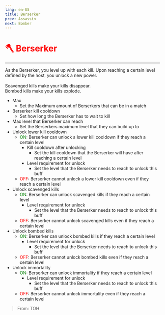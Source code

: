 ```yaml
---
lang: en-US
title: Berserker
prev: Assassin
next: Bomber
---
```


# <font color=red>🪓 Berserker</font> <Badge text="Killing" type="tip" vertical="middle"/>
---

As the Berserker, you level up with each kill. Upon reaching a certain level defined by the host, you unlock a new power.<br><br>
Scavenged kills make your kills disappear.<br>
Bombed kills make your kills explode.

* Max
  * Set the Maximum amount of Berserkers that can be in a match
* Berserker kill cooldown
  * Set how long the Berserker has to wait to kill
* Max level that Berserker can reach
  * Set the Berserkers maximum level that they can build up to
* Unlock lower kill cooldown
  * <font color=green>ON</font>: Berserker can unlock a lower kill cooldown if they reach a certain level
    * Kill cooldown after unlocking
      * Set the kill cooldown that the Berserker will have after reaching a certain level
    * Level requirement for unlock
      * Set the level that the Berserker needs to reach to unlock this buff
  * <font color=red>OFF</font>: Berserker cannot unlock a lower kill cooldown even if they reach a certain level
* Unlock scavenged kills
  * <font color=green>ON</font>: Berserker can unlock scavenged kills if they reach a certain level
    * Level requirement for unlock
      * Set the level that the Berserker needs to reach to unlock this buff
  * <font color=red>OFF</font>: Berserker cannot unlock scavenged kills even if they reach a certain level
* Unlock bombed kills
  * <font color=green>ON</font>: Berserker can unlock bombed kills if they reach a certain level
    * Level requirement for unlock
      * Set the level that the Berserker needs to reach to unlock this buff
  * <font color=red>OFF</font>: Berserker cannot unlock bombed kills even if they reach a certain level
* Unlock immortality
  * <font color=green>ON</font>: Berserker can unlock immortality if they reach a certain level
    * Level requirement for unlock
      * Set the level that the Berserker needs to reach to unlock this buff
  * <font color=red>OFF</font>: Berserker cannot unlock immortality even if they reach a certain level
> From: TOH